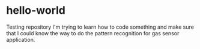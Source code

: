# hello-world
Testing repository
I'm trying to learn how to code something and make sure that I could know the way to do the pattern recognition for gas sensor application. 
